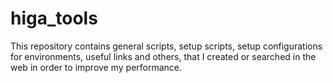 # higa_tools

This repository contains general scripts, setup scripts, setup configurations for
environments, useful links and others, that I created or searched in the web in
order to improve my performance.

